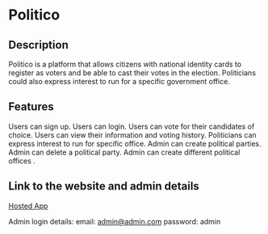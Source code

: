 # Politico

## Description

Politico is a platform that allows citizens with national identity cards to register as voters and be able to cast their votes in the election. Politicians could also express interest to run for a specific government office.

## Features

Users can sign up.
Users can login.
Users can vote for their candidates of choice.
Users can view their information and voting history.
Politicians can express interest to run for specific office.
Admin can create political parties.
Admin can delete a political party.
Admin can create different political offices .

## Link to the website and admin details

[Hosted App](https://kimaiyo077.github.io/Politico/)

Admin login details:
email: admin@admin.com password: admin
